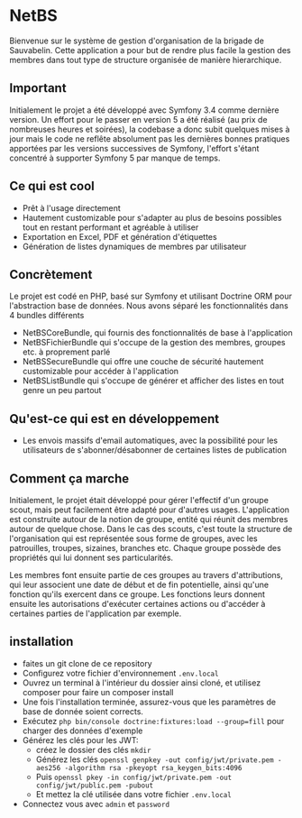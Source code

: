 # NetBS

Bienvenue sur le système de gestion d'organisation de la brigade de Sauvabelin. Cette application a pour but de rendre
plus facile la gestion des membres dans tout type de structure organisée de manière hierarchique.

## Important
Initialement le projet a été développé avec Symfony 3.4 comme dernière version. Un effort pour le passer
en version 5 a été réalisé (au prix de nombreuses heures et soirées), la codebase a donc subit quelques
mises à jour mais le code ne reflête absolument pas les dernières bonnes pratiques apportées par les versions
successives de Symfony, l'effort s'étant concentré à supporter Symfony 5 par manque de temps.

## Ce qui est cool

- Prêt à l'usage directement
- Hautement customizable pour s'adapter au plus de besoins possibles tout en restant performant et agréable à utiliser
- Exportation en Excel, PDF et génération d'étiquettes
- Génération de listes dynamiques de membres par utilisateur

## Concrètement

Le projet est codé en PHP, basé sur Symfony et utilisant Doctrine ORM pour l'abstraction base de données.
Nous avons séparé les fonctionnalités dans 4 bundles différents

- NetBSCoreBundle, qui fournis des fonctionnalités de base à l'application
- NetBSFichierBundle qui s'occupe de la gestion des membres, groupes etc. à proprement parlé
- NetBSSecureBundle qui offre une couche de sécurité hautement customizable pour accéder à l'application
- NetBSListBundle qui s'occupe de générer et afficher des listes en tout genre un peu partout

## Qu'est-ce qui est en développement
- Les envois massifs d'email automatiques, avec la possibilité pour les utilisateurs de s'abonner/désabonner de certaines listes de publication

## Comment ça marche
Initialement, le projet était développé pour gérer l'effectif d'un groupe scout, mais peut facilement être adapté pour d'autres usages.
L'application est construite autour de la notion de groupe, entité qui réunit des membres autour de quelque chose.
Dans le cas des scouts, c'est toute la structure de l'organisation qui est représentée sous forme de groupes, avec les
patrouilles, troupes, sizaines, branches etc. Chaque groupe possède des propriétés qui lui donnent ses particularités.

Les membres font ensuite partie de ces groupes au travers d'attributions, qui leur associent une date de début et de fin
potentielle, ainsi qu'une fonction qu'ils exercent dans ce groupe. Les fonctions leurs donnent ensuite les autorisations
d'exécuter certaines actions ou d'accéder à certaines parties de l'application par exemple.

## installation
- faites un git clone de ce repository
- Configurez votre fichier d'environnement `.env.local`
- Ouvrez un terminal à l'intérieur du dossier ainsi cloné, et utilisez composer pour faire un composer install
- Une fois l'installation terminée, assurez-vous que les paramètres de base de donnée soient corrects.
- Exécutez `php bin/console doctrine:fixtures:load --group=fill` pour charger des données d'exemple
- Générez les clés pour les JWT:
    - créez le dossier des clés `mkdir`
    - Générez les clés `openssl genpkey -out config/jwt/private.pem -aes256 -algorithm rsa -pkeyopt rsa_keygen_bits:4096`
    - Puis `openssl pkey -in config/jwt/private.pem -out config/jwt/public.pem -pubout`
    - Et mettez la clé utilisée dans votre fichier `.env.local`
- Connectez vous avec `admin` et `password`
